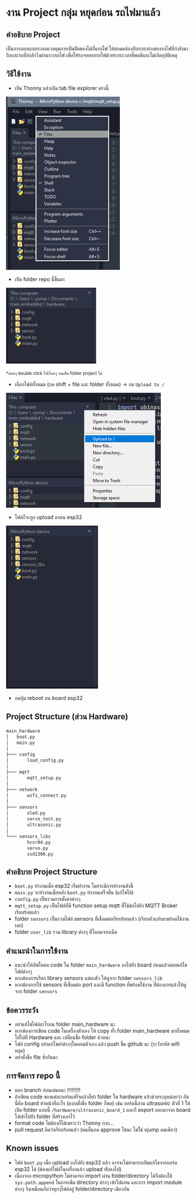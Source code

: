 # งาน Project กลุ่ม หยุดก่อน รถไฟมาแล้ว

## คำอธิบาย Project

เป็นการออกแบบระบบควบคุมการเปิดปิดของไม้กั้นรถไฟ ให้สอดคล้องกับระยะห่างของรถไฟที่กำลังมาถึงเเละรถที่กำลังวิ่งผ่านรางรถไฟ เพื่อให้รถจอดรอรถไฟด้วยระยะเวลาที่พอดีและไม่เกิดอุบัติเหตุ

## วิธีใช้งาน

- เปิด Thonny แล้วเปิด tab file explorer ตรงนี้

![](images/image.png)

- เปิด folder repo นี้ขึ้นมา

![](images/img2.png)

<small>*ค่อยๆ double click ไปเรื่อยๆ จนเปิด folder project ได้</small>

- เลือกไฟล์ทั้งหมด (กด shift + file และ folder ทั้งหมด) -> กด `Upload to /`


![](images/image3.png)

- ไฟล์ก็จะถูก upload ลงบน esp32

![](images/mpy.png)

- กดปุ่ม reboot บน board esp32

## Project Structure (ส่วน Hardware)

```
main_hardware
│   boot.py
│   main.py
│
├─── config
│       load_config.py
│
├─── mqtt
│       mqtt_setup.py
│
├─── network
│       wifi_connect.py
│
├─── sensors
│       oled.py
│       servo_test.py
│       ultrasonic.py
│
└─── sensors_libs
        hcsr04.py
        servo.py
        ssd1306.py
```
## คำอธิบาย Project Structure

- `boot.py` ทำงานเมื่อ esp32 เริ่มทำงาน โดยจะมีการทำงานดังนี้
- `main.py` จะทำงานเมื่อหลัง `boot.py` ทำงานเสร็จสิ้น (แก้ไขได้)
- `config.py` เป็นรวมการตั้งค่าต่างๆ 
- `mqtt_setup.py` เป็นไฟล์ที่มี function setup mqtt ที่ใช้ต่อไปยัง MQTT Broker เรียบร้อยแล้ว
- folder `sensors` เป็นรวมไฟล์ sensors ที่เชื่อมต่อเรียบร้อยแล้ว (เรียกตัวแปรมาพร้อมใช้งานเลย)
- folder `user_lib` รวม library ต่างๆ ที่โหลดจากเน็ต
 

## คำแนะนำในการใช้งาน

- แนะนำให้อัพโหลด code ใน folder `main_hardware` ลงไปยัง board ก่อนแล้วค่อยแก้ไขไฟล์ต่างๆ
- หากต้องการเรียก library sensors แต่ละตัว ให้ดูจาก folder `sensors_lib`
- หากต้องการใช้ sensors ที่เชื่อมต่อ port และมี function ที่พร้อมใช้งาน ที่ต้องการแล้วให้ดูจาก folder `sensors`

## ข้อควรระวัง

- อย่าแก้ไขไฟล์อะไรบน folder main_hardware นะ
- หากต้องการเขียน code ในเครื่องตัวเอง ให้ copy ทั้ง folder main_hardware มาทั้งหมด ใส่ไปที่ Hardware และ เปลี่ยนชื่อ folder ด้วยนะ
- ไฟล์ config อย่าแก้ไขค่าต่างๆในคอมตัวเอง แล้ว push ขึ้น github นะ (ระวังรหัส wifi หลุด)
- อย่าตั้งชื่อ file ซ้ำกันนะ
    
## การจัดการ repo นี้

- แยก branch ก่อนเสมอนะ !!!!!!!!!
- ถ้าเขียน code ของแต่ละบอร์ดเสร็จแล้วก็ทำ folder ใน hardware แล้วช่วยระบุหน่อยว่า อันนี้คือ board ทำหน้าที่อะไร (แบบตั้งชื่อ folder ก็พอ) เช่น บอร์ดนี้อ่าน ultrasonic ตัวที่ 1 ให้เปิด folder แบบนี้ `/hardware/ultrasonic_board_1` และก็ export ออกมาจาก board ใส่เข้าไปยัง folder ที่สร้างเอาไว้
- format code ไม่ต้องก็ได้เพราะว่า Thonny กาก...
- pull request คิดว่าเรียบร้อยแล้ว (คนอื่นกด approve ได้นะ ไม่ใช่ vjump คนเดียว)

## Known issues

- ไฟล์ `boot.py` เมื่อ upload ลงไปยัง esp32 แล้ว อาจจะไม่สามารถเปิดแก้ไขจากบอร์ด esp32 ได้ (ต้องแก้ไฟล์ในเครื่องแล้ว upload ทับลงไป)
- เนื่องจาก micropython ไม่สามารถ import ผ่าน folder/directory ได้จึงต้องใช้ `sys.path.append` ในการเพิ่ม directory ต่างๆ เข้าไปแทน และการ import module ต่างๆ จึงเหมือนกับว่าทุกๆไฟล์อยู่ folder/directory เดียวกัน 